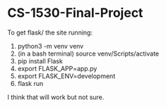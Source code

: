 # CS-1530-Final-Project

To get flask/ the site running:

1. python3 -m venv venv
2. (in a bash terminal) source venv/Scripts/activate
3. pip install Flask
3. export FLASK_APP=app.py
4. export FLASK_ENV=development
5. flask run


I think that will work but not sure.